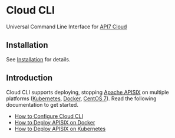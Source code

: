 <!--
# Copyright 2022 API7.ai, Inc
#
# Licensed under the Apache License, Version 2.0 (the "License");
# you may not use this file except in compliance with the License.
# You may obtain a copy of the License at
#
#     http://www.apache.org/licenses/LICENSE-2.0
#
# Unless required by applicable law or agreed to in writing, software
# distributed under the License is distributed on an "AS IS" BASIS,
# WITHOUT WARRANTIES OR CONDITIONS OF ANY KIND, either express or implied.
# See the License for the specific language governing permissions and
# limitations under the License.
-->

Cloud CLI
==========

Universal Command Line Interface for [API7 Cloud](https://api7.ai/api7-cloud)

Installation
------------

See [Installation](./docs/installation.md) for details.

Introduction
------------

Cloud CLI supports deploying, stopping [Apache APISIX](https://apisix.apache.org/) on multiple platforms ([Kubernetes](https://kubernetes.io/), [Docker](https://www.docker.com/), [CentOS 7](https://www.centos.org/)). Read the following documentation to get started.

* [How to Configure Cloud CLI](./docs/configuring-cloud-cli.md)
* [How to Deploy APISIX on Docker](./docs/deploy-apisix-on-docker.md)
* [How to Deploy APISIX on Kubernetes](./docs/deploy-apisix-on-kubernetes.md)